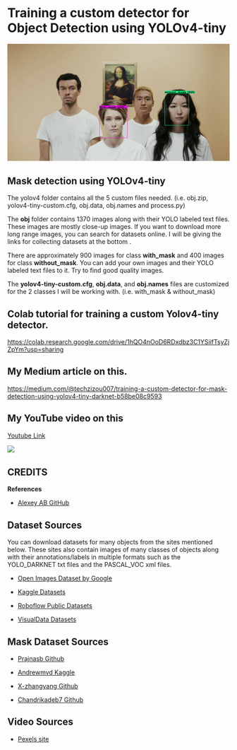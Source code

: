 

# Training a custom detector for Object Detection using YOLOv4-tiny


![](a.gif)


## Mask detection using YOLOv4-tiny

The yolov4 folder contains all the 5 custom files needed. (i.e. obj.zip, yolov4-tiny-custom.cfg, obj.data, obj.names and process.py)

The **obj** folder contains 1370 images along with their YOLO labeled text files. These images are mostly close-up images. If you want to download more long range images, you can search for datasets online. I will be giving the links for collecting datasets at the bottom .

There are approximately 900 images for class **with_mask** and 400 images for class **without_mask**. You can add your own images and their YOLO labeled text files to it. Try to find good quality images.

The **yolov4-tiny-custom.cfg**, **obj.data**, and **obj.names** files are customized for the 2 classes I will be working with. (i.e. with_mask & without_mask) 


## Colab tutorial for training a custom Yolov4-tiny detector.

https://colab.research.google.com/drive/1hQO4nOoD6RDxdbz3C1YSiifTsyZjZpYm?usp=sharing

## My Medium article on this.

https://medium.com/@techzizou007/training-a-custom-detector-for-mask-detection-using-yolov4-tiny-darknet-b58be08c9593

## My YouTube video on this 

[Youtube Link](https://www.youtube.com)

![](test2-tiny.gif)





## **CREDITS**

   **References**
 
*    [Alexey AB GitHub ](https://github.com/AlexeyAB/darknet)


## **Dataset Sources**
You can download datasets for many objects from the sites mentioned below. These sites also contain images of many classes of objects along with their annotations/labels in multiple formats such as the YOLO_DARKNET txt files and the PASCAL_VOC xml files.

*   [Open Images Dataset by Google](https://storage.googleapis.com/openimages/web/index.html)

*   [Kaggle Datasets](https://www.kaggle.com/datasets)

*   [Roboflow Public Datasets](https://public.roboflow.com/)

*   [VisualData Datasets](https://www.visualdata.io/discovery)


## **Mask Dataset Sources**
*   [Prajnasb Github](https://github.com/prajnasb/observations)

*   [Andrewmvd Kaggle](https://www.kaggle.com/andrewmvd/face-mask-detection)

*   [X-zhangyang Github](https://github.com/X-zhangyang/Real-World-Masked-Face-Dataset)

*   [Chandrikadeb7 Github](https://github.com/chandrikadeb7/Face-Mask-Detection)

## **Video Sources**

*  [Pexels site](https://www.pexels.com/)



